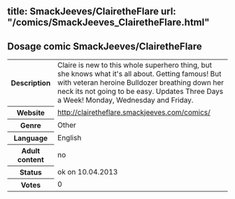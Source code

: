 title: SmackJeeves/ClairetheFlare
url: "/comics/SmackJeeves_ClairetheFlare.html"
---
Dosage comic SmackJeeves/ClairetheFlare
-----------------------------------------

<table class="comicinfo">
<tr>
<th>Description</th><td>Claire is new to this whole superhero thing, but she knows what it's all about. Getting famous! But with veteran heroine Bulldozer breathing down her neck its not going to be easy. Updates Three Days a Week! Monday, Wednesday and Friday.</td>
</tr>
<tr>
<th>Website</th><td><a href="http://clairetheflare.smackjeeves.com/comics/">http://clairetheflare.smackjeeves.com/comics/</a></td>
</tr>
<tr>
<th>Genre</th><td>Other</td>
</tr>
<tr>
<th>Language</th><td>English</td>
</tr>
<tr>
<th>Adult content</th><td>no</td>
</tr>
<tr>
<th>Status</th><td>ok on 10.04.2013</td>
</tr>
<tr>
<th>Votes</th><td>0</div></td>
</tr>
</table>
